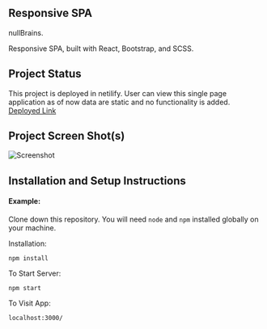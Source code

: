 ## Responsive SPA

nullBrains. 

Responsive SPA, built with React, Bootstrap, and SCSS.

## Project Status

This project is deployed in netilify. User can view this single page application as of now data are static and no functionality is added.
 [Deployed Link](https://nullbrain1.netlify.app)

## Project Screen Shot(s)

![Screenshot](https://i.ibb.co/RNsK11D/screencapture-nullbrains1-netlify-app-2021-09-07-12-10-09.png)


## Installation and Setup Instructions

#### Example:  

Clone down this repository. You will need `node` and `npm` installed globally on your machine.  

Installation:

`npm install`  
 
To Start Server:

`npm start`  

To Visit App:

`localhost:3000/`  

